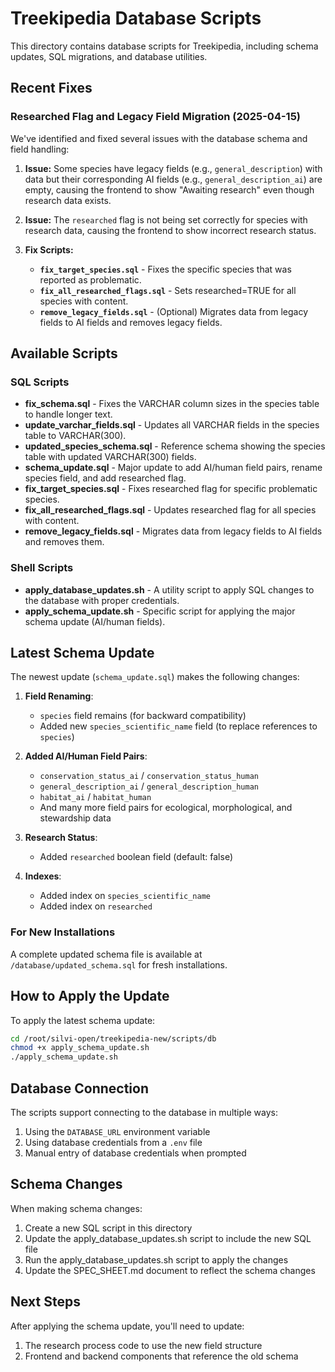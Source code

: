 # Treekipedia Database Scripts

This directory contains database scripts for Treekipedia, including schema updates, SQL migrations, and database utilities.

## Recent Fixes

### Researched Flag and Legacy Field Migration (2025-04-15)

We've identified and fixed several issues with the database schema and field handling:

1. **Issue:** Some species have legacy fields (e.g., `general_description`) with data but their corresponding AI fields (e.g., `general_description_ai`) are empty, causing the frontend to show "Awaiting research" even though research data exists.

2. **Issue:** The `researched` flag is not being set correctly for species with research data, causing the frontend to show incorrect research status.

3. **Fix Scripts:**
   - **`fix_target_species.sql`** - Fixes the specific species that was reported as problematic.
   - **`fix_all_researched_flags.sql`** - Sets researched=TRUE for all species with content.
   - **`remove_legacy_fields.sql`** - (Optional) Migrates data from legacy fields to AI fields and removes legacy fields.

## Available Scripts

### SQL Scripts

- **fix_schema.sql** - Fixes the VARCHAR column sizes in the species table to handle longer text.
- **update_varchar_fields.sql** - Updates all VARCHAR fields in the species table to VARCHAR(300).
- **updated_species_schema.sql** - Reference schema showing the species table with updated VARCHAR(300) fields.
- **schema_update.sql** - Major update to add AI/human field pairs, rename species field, and add researched flag.
- **fix_target_species.sql** - Fixes researched flag for specific problematic species.
- **fix_all_researched_flags.sql** - Updates researched flag for all species with content.
- **remove_legacy_fields.sql** - Migrates data from legacy fields to AI fields and removes them.

### Shell Scripts

- **apply_database_updates.sh** - A utility script to apply SQL changes to the database with proper credentials.
- **apply_schema_update.sh** - Specific script for applying the major schema update (AI/human fields).

## Latest Schema Update

The newest update (`schema_update.sql`) makes the following changes:

1. **Field Renaming**: 
   - `species` field remains (for backward compatibility)
   - Added new `species_scientific_name` field (to replace references to `species`)

2. **Added AI/Human Field Pairs**:
   - `conservation_status_ai` / `conservation_status_human`
   - `general_description_ai` / `general_description_human` 
   - `habitat_ai` / `habitat_human`
   - And many more field pairs for ecological, morphological, and stewardship data

3. **Research Status**:
   - Added `researched` boolean field (default: false)

4. **Indexes**:
   - Added index on `species_scientific_name`
   - Added index on `researched`

### For New Installations

A complete updated schema file is available at `/database/updated_schema.sql` for fresh installations.

## How to Apply the Update

To apply the latest schema update:

```bash
cd /root/silvi-open/treekipedia-new/scripts/db
chmod +x apply_schema_update.sh
./apply_schema_update.sh
```

## Database Connection

The scripts support connecting to the database in multiple ways:

1. Using the `DATABASE_URL` environment variable
2. Using database credentials from a `.env` file
3. Manual entry of database credentials when prompted

## Schema Changes

When making schema changes:

1. Create a new SQL script in this directory
2. Update the apply_database_updates.sh script to include the new SQL file
3. Run the apply_database_updates.sh script to apply the changes
4. Update the SPEC_SHEET.md document to reflect the schema changes

## Next Steps

After applying the schema update, you'll need to update:
1. The research process code to use the new field structure
2. Frontend and backend components that reference the old schema